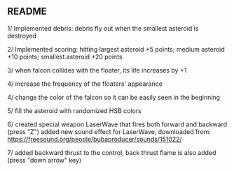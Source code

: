 ## README
1/ Implemented debris: debris fly out when the smallest asteroid is destroyed

2/ Implemented scoring: hitting largest asteroid +5 points; medium asteroid +10 points; smallest asteroid +20 points

3/ when falcon collides with the floater, its life increases by +1

4/ increase the frequency of the floaters' appearance

4/ change the color of the falcon so it can be easily seen in the beginning

5/ fill the asteroid with randomized HSB colors

6/ created special weapon LaserWave that fires both forward and backward (press "Z")
   added new sound effect for LaserWave, downloaded from: https://freesound.org/people/bubaproducer/sounds/151022/

7/ added backward thrust to the control, back thrust flame is also added (press "down arrow" key)

